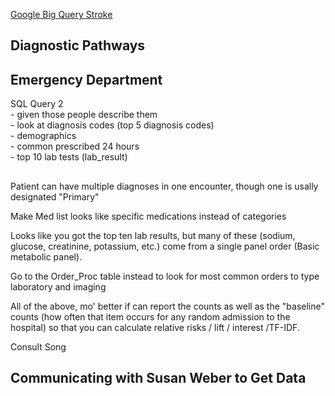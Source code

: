 [Google Big Query Stroke](https://console.cloud.google.com/bigquery?project=mining-clinical-decisions&j=bq:US:bquxjob_341287ce_16997f447ea&page=queryresults)

## Diagnostic Pathways 




## Emergency Department 

SQL Query 2 <br/>
		- given those people describe them  <br/>
		- look at diagnosis codes (top 5 diagnosis codes)  <br/>
		- demographics <br/>
		- common prescribed 24 hours <br/>
		- top 10 lab tests (lab_result)  <br/>

##
Patient can have multiple diagnoses in one encounter, though one is usally designated "Primary" <br/>


Make Med list looks like specific medications instead of categories <br/>

Looks like you got the top ten lab results, but many of these (sodium, glucose, creatinine, potassium, etc.) come from a single panel order (Basic metabolic panel). <br/>

Go to the Order_Proc table instead to look for most common orders to type laboratory and imaging <br/>

All of the above, mo' better if can report the counts as well as the "baseline" counts (how often that item occurs for any random admission to the hospital) so that you can calculate relative risks / lift / interest /TF-IDF.  <br/>

Consult Song <br/>

## Communicating with Susan Weber to Get Data 

